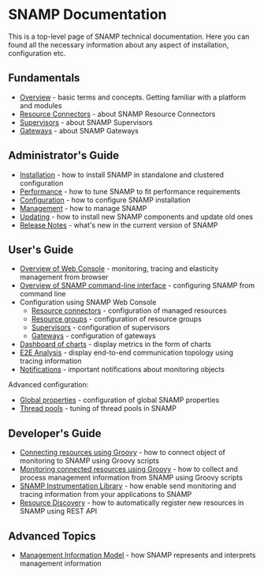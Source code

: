 SNAMP Documentation
====
This is a top-level page of SNAMP technical documentation. Here you can found all the necessary information about any aspect of installation, configuration etc.

## Fundamentals
* [Overview](overview.md) - basic terms and concepts. Getting familiar with a platform and modules
* [Resource Connectors](connectors/introduction.md) - about SNAMP Resource Connectors
* [Supervisors](supervisors/introduction.md) - about SNAMP Supervisors
* [Gateways](gateways/introduction.md) - about SNAMP Gateways

## Administrator's Guide
* [Installation](installation.md) - how to install SNAMP in standalone and clustered configuration
* [Performance](performance.md) - how to tune SNAMP to fit performance requirements
* [Configuration](configuration.md) - how to configure SNAMP installation
* [Management](mgmt.md) - how to manage SNAMP
* [Updating](updating.md) - how to install new SNAMP components and update old ones
* [Release Notes](ReleaseNotes.md) - what's new in the current version of SNAMP

## User's Guide
* [Overview of Web Console](webconsole/overview.md) - monitoring, tracing and elasticity management from browser
* [Overview of SNAMP command-line interface](cli.md) - configuring SNAMP from command line
* Configuration using SNAMP Web Console
  * [Resource connectors](webconsole/config-connectors.md) - configuration of managed resources
  * [Resource groups](webconsole/config-groups.md) - configuration of resource groups
  * [Supervisors](webconsole/config-supervisors.md) - configuration of supervisors
  * [Gateways](webconsole/config-gateways.md) - configuration of gateways
* [Dashboard of charts](webconsole/charts.md) - display metrics in the form of charts
* [E2E Analysis](webconsole/e2e.md) - display end-to-end communication topology using tracing information
* [Notifications](webconsole/notifications.md) - important notifications about monitoring objects

Advanced configuration:
* [Global properties](webconsole/global-props.md) - configuration of global SNAMP properties
* [Thread pools](webconsole/thread-pools.md) - tuning of thread pools in SNAMP

## Developer's Guide
* [Connecting resources using Groovy](connectors/groovy-connector.md) - how to connect object of monitoring to SNAMP using Groovy scripts
* [Monitoring connected resources using Groovy](gateways/groovy-gateway.md) - how to collect and process management information from SNAMP using Groovy scripts
* [SNAMP Instrumentation Library](instrumentation/introduction.md) - how enable send monitoring and tracing information from your applications to SNAMP
* [Resource Discovery](resource-discovery.md) - how to automatically register new resources in SNAMP using REST API

## Advanced Topics
* [Management Information Model](inform_model.md) - how SNAMP represents and interprets management information
